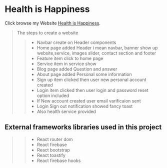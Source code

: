 # Health is Happiness

Click browse my Website [Health is Happiness](https://assignment-nine.netlify.app/).

>The steps to create a website
>> - Navbar create on Header components 
>> - Home page added Header i mean navbar, banner show up website,service, images slider, contact section and footer
>> - Feature item click to home page 
>> - Service item in service show 
>> - Blog page added Question and answer 
>> - About page added Personal some information
>> - Sign up item clicked then user new personal account created
>> - Login item clicked then user login and password reset option included
>> - If New account created user email varificaion sent
>> - Login Sign out notification showed fancy toast 
>> - Also health service provided 

## External frameworks libraries used in this project
>> - React router dom
>> - React firebase
>> - React bootstrap
>> - React toastify
>> - React firebase hooks
